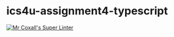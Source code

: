# ics4u-assignment4-typescript

[![Mr Coxall's Super Linter](https://github.com/Ethan-Prieur1/ics4u-assigment-typescript/workflows/Mr%20Coxall's%20Super%20Linter/badge.svg)](https://github.com/Ethan-Prieur1/ics4u-assignment4-typescript/actions/)
